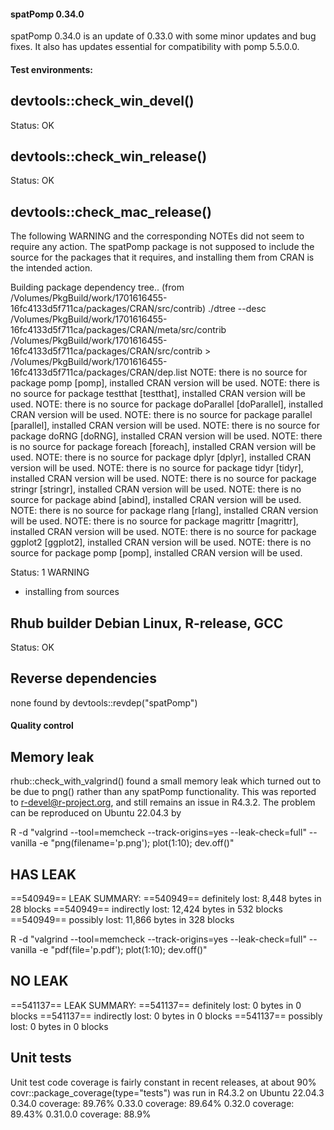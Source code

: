 
#### spatPomp 0.34.0

spatPomp 0.34.0 is an update of 0.33.0 with some minor updates and
bug fixes. It also has updates essential for compatibility with
pomp 5.5.0.0.

#### Test environments:

## devtools::check_win_devel()
Status: OK

## devtools::check_win_release()
Status: OK

## devtools::check_mac_release()

The following WARNING and the corresponding NOTEs did not seem to
require any action. The spatPomp package is not supposed to include
the source for the packages that it requires, and installing them
from CRAN is the intended action.

Building package dependency tree..
(from /Volumes/PkgBuild/work/1701616455-16fc4133d5f711ca/packages/CRAN/src/contrib)
./dtree --desc /Volumes/PkgBuild/work/1701616455-16fc4133d5f711ca/packages/CRAN/meta/src/contrib /Volumes/PkgBuild/work/1701616455-16fc4133d5f711ca/packages/CRAN/src/contrib > /Volumes/PkgBuild/work/1701616455-16fc4133d5f711ca/packages/CRAN/dep.list
NOTE: there is no source for package pomp [pomp], installed CRAN version will be used.
NOTE: there is no source for package testthat [testthat], installed CRAN version will be used.
NOTE: there is no source for package doParallel [doParallel], installed CRAN version will be used.
NOTE: there is no source for package parallel [parallel], installed CRAN version will be used.
NOTE: there is no source for package doRNG [doRNG], installed CRAN version will be used.
NOTE: there is no source for package foreach [foreach], installed CRAN version will be used.
NOTE: there is no source for package dplyr [dplyr], installed CRAN version will be used.
NOTE: there is no source for package tidyr [tidyr], installed CRAN version will be used.
NOTE: there is no source for package stringr [stringr], installed CRAN version will be used.
NOTE: there is no source for package abind [abind], installed CRAN version will be used.
NOTE: there is no source for package rlang [rlang], installed CRAN version will be used.
NOTE: there is no source for package magrittr [magrittr], installed CRAN version will be used.
NOTE: there is no source for package ggplot2 [ggplot2], installed CRAN version will be used.
NOTE: there is no source for package pomp [pomp], installed CRAN version will be used.

Status: 1 WARNING
  - installing from sources

## Rhub builder Debian Linux, R-release, GCC
Status: OK

## Reverse dependencies

none found by devtools::revdep("spatPomp")

#### Quality control

## Memory leak

rhub::check_with_valgrind() found a small memory leak which turned out to be due to png() rather than any spatPomp functionality. This was reported to r-devel@r-project.org, and still remains an issue in R4.3.2. The problem can be reproduced on Ubuntu 22.04.3 by

R -d "valgrind --tool=memcheck --track-origins=yes --leak-check=full" --vanilla -e "png(filename='p.png'); plot(1:10); dev.off()"
## HAS LEAK
==540949== LEAK SUMMARY:
==540949==    definitely lost: 8,448 bytes in 28 blocks
==540949==    indirectly lost: 12,424 bytes in 532 blocks
==540949==      possibly lost: 11,866 bytes in 328 blocks

R -d "valgrind --tool=memcheck --track-origins=yes --leak-check=full" --vanilla -e "pdf(file='p.pdf'); plot(1:10); dev.off()"
## NO LEAK
==541137== LEAK SUMMARY:
==541137==    definitely lost: 0 bytes in 0 blocks
==541137==    indirectly lost: 0 bytes in 0 blocks
==541137==      possibly lost: 0 bytes in 0 blocks

## Unit tests

Unit test code coverage is fairly constant in recent releases, at about 90%
covr::package_coverage(type="tests") was run in R4.3.2 on Ubuntu 22.04.3
0.34.0   coverage: 89.76%
0.33.0   coverage: 89.64%
0.32.0   coverage: 89.43%
0.31.0.0 coverage: 88.9% 

